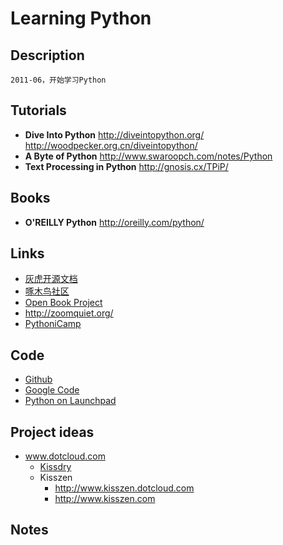 Learning Python
===============

## Description
    2011-06，开始学习Python

## Tutorials
- **Dive Into Python**
    http://diveintopython.org/
    http://woodpecker.org.cn/diveintopython/
- **A Byte of Python**
    http://www.swaroopch.com/notes/Python
- **Text Processing in Python**
    http://gnosis.cx/TPiP/

## Books
- **O'REILLY Python**
    http://oreilly.com/python/

## Links
- [灰虎开源文档](http://docs.huihoo.com/python/index.html])
- [啄木鸟社区](http://wiki.woodpecker.org.cn/moin/%E9%A6%96%E9%A1%B5)
- [Open Book Project](http://code.google.com/p/openbookproject/)
- http://zoomquiet.org/
- [PythoniCamp](http://code.google.com/p/kcpycamp/)

## Code
- [Github](https://github.com/languages/Python)
- [Google Code](http://code.google.com/hosting/search?q=label:python)
- [Python on Launchpad](https://launchpad.net/python)

## Project ideas
- www.dotcloud.com
    - [Kissdry](http://www.kissdry.dotcloud.com)
    - Kisszen
        * http://www.kisszen.dotcloud.com
        * http://www.kisszen.com

## Notes
